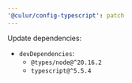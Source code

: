 ```yaml
---
'@culur/config-typescript': patch
---
```


Update dependencies:

- `devDependencies`:
  - `@types/node@^20.16.2`
  - `typescript@^5.5.4`
